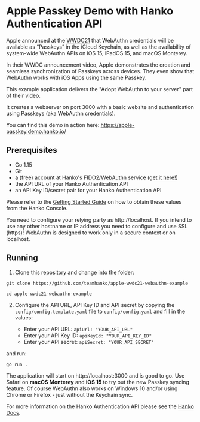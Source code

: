 # Apple Passkey Demo with Hanko Authentication API

Apple announced at the [WWDC21](https://developer.apple.com/videos/play/wwdc2021/10106/) that WebAuthn credentials will be available as “Passkeys” in the iCloud Keychain, as well as the availability of system-wide WebAuthn APIs on iOS 15, iPadOS 15, and macOS Monterey.

In their WWDC announcement video, Apple demonstrates the creation and seamless synchronization of Passkeys across devices. They even show that WebAuthn works with iOS Apps using the same Passkey.

This example application delivers the "Adopt WebAuthn to your server" part of their video.

It creates a webserver on port 3000 with a basic website and authentication using Passkeys (aka WebAuthn credentials).

You can find this demo in action here: https://apple-passkey.demo.hanko.io/

## Prerequisites

- Go 1.15
- Git
- a (free) account at Hanko's FIDO2/WebAuthn service ([get it here!](https://console.hanko.io/api/oidc?is_register=true))
- the API URL of your Hanko Authentication API
- an API Key ID/secret pair for your Hanko Authentication API

Please refer to the [Getting Started Guide](https://docs.hanko.io/gettingstarted) on how to obtain these values from the Hanko Console.

You need to configure your relying party as http://localhost. If you intend to use any other hostname or IP address you need to configure and use SSL (https)! WebAuthn is designed to work only in a secure context or on localhost.

## Running

1. Clone this repository and change into the folder:

```
git clone https://github.com/teamhanko/apple-wwdc21-webauthn-example

cd apple-wwdc21-webauthn-example
```

2. Configure the API URL, API Key ID and API secret by copying the `config/config.template.yaml` file to `config/config.yaml` and fill in the values:

   - Enter your API URL: `apiUrl: "YOUR_API_URL"`
   - Enter your API Key ID: `apiKeyId: "YOUR_API_KEY_ID"`
   - Enter your API secret: `apiSecret: "YOUR_API_SECRET"`

 and run:

```
go run .
```

The application will start on http://localhost:3000 and is good to go. Use Safari on **macOS Monterey** and **iOS 15** to try out the new Passkey syncing feature. Of course WebAuthn also works on Windows 10 and/or using Chrome or Firefox - just without the Keychain sync.

For more information on the Hanko Authentication API please see the [Hanko Docs](https://docs.hanko.io).